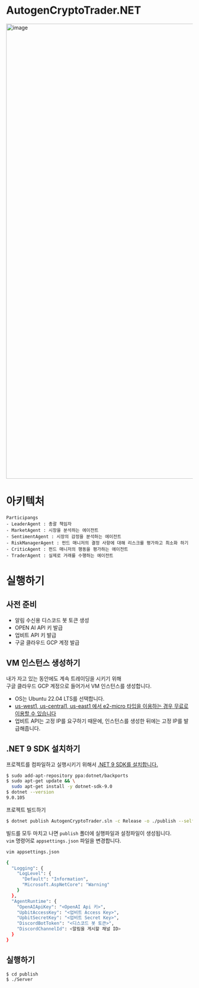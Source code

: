 # AutogenCryptoTrader.NET

<img width="1224" alt="image" src="https://github.com/user-attachments/assets/25f49753-3a3b-4512-ba9f-962cf50a357a" />

# 아키텍처
```
Participangs
- LeaderAgent : 총괄 책임자
- MarketAgent : 시장을 분석하는 에이전트
- SentimentAgent : 시장의 감정을 분석하는 에이전트
- RiskManagerAgent : 펀드 매니저의 결정 사항에 대해 리스크를 평가하고 최소화 하기
- CriticAgent : 펀드 매니저의 행동을 평가하는 에이전트
- TraderAgent : 실제로 거래를 수행하는 에이전트
```

# 실행하기
## 사전 준비
- 알림 수신용 디스코드 봇 토큰 생성
- OPEN AI API 키 발급
- 업비트 API 키 발급
- 구글 클라우드 GCP 계정 발급

## VM 인스턴스 생성하기
내가 자고 있는 동안에도 계속 트레이딩을 시키기 위해<br/>
구글 클라우드 GCP 계정으로 들어가서 VM 인스턴스를 생성합니다.
- OS는 Ubuntu 22.04 LTS를 선택합니다.
- [us-west1, us-central1, us-east1 에서 e2-micro 타입을 이용하는 경우 무료로 이용할 수 있습니다](https://cloud.google.com/free/docs/free-cloud-features#compute)
- 업비트 API는 고정 IP를 요구하기 때문에, 인스턴스를 생성한 뒤에는 고정 IP를 발급해줍니다.

## .NET 9 SDK 설치하기
프로젝트를 컴파일하고 실행시키기 위해서 [.NET 9 SDK를 설치합니다.](https://learn.microsoft.com/en-us/dotnet/core/install/linux-ubuntu-install?tabs=dotnet9&pivots=os-linux-ubuntu-2404)

```sh
$ sudo add-apt-repository ppa:dotnet/backports
$ sudo apt-get update && \
  sudo apt-get install -y dotnet-sdk-9.0
$ dotnet --version
9.0.105
```

프로젝트 빌드하기
```sh
$ dotnet publish AutogenCryptoTrader.sln -c Release -o ./publish --self-contained -r linux-x64
```

빌드를 모두 마치고 나면 `publish` 폴더에 실행파일과 설정파일이 생성됩니다.<br/>
`vim` 명령어로 `appsettings.json` 파일을 변경합니다.

```sh
vim appsettings.json

{
  "Logging": {
    "LogLevel": {
      "Default": "Information",
      "Microsoft.AspNetCore": "Warning"
    }
  },
  "AgentRuntime": {
    "OpenAIApiKey": "<OpenAI Api 키>",
    "UpbitAccessKey": "<업비트 Access Key>",
    "UpbitSecretKey": "<업비트 Secret Key>",
    "DiscordBotToken": "<디스코드 봇 토큰>",
    "DiscordChannelId": <알림을 게시할 채널 ID>
  }
}
```

## 실행하기
```sh
$ cd publish
$ ./Server
```